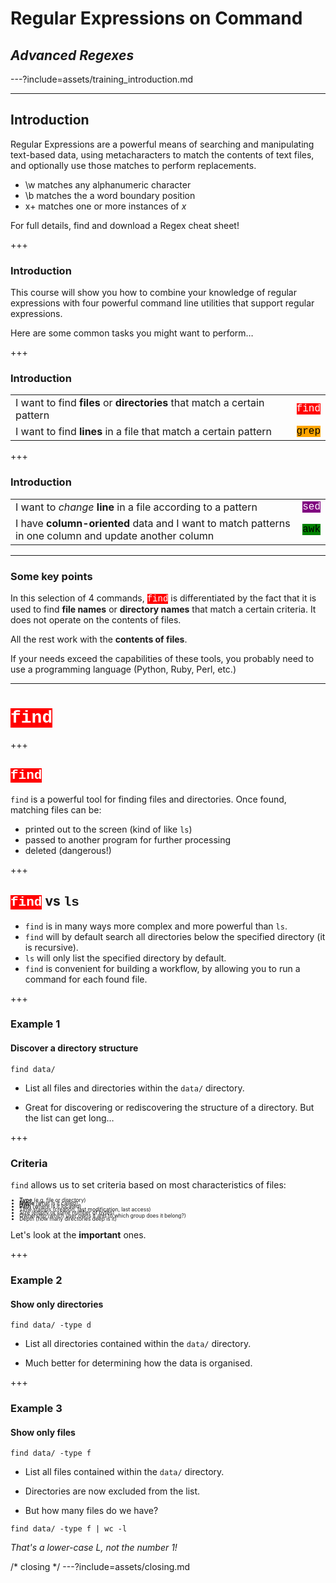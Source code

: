 # Regular Expressions on Command
## <em>Advanced Regexes</em>

---?include=assets/training_introduction.md

---
## Introduction

Regular Expressions are a powerful means of searching and manipulating text-based data, using metacharacters to match the contents of text files, and optionally use those matches to perform replacements.

<ul>
<li>\w matches any alphanumeric character</li><!-- .element: class="fragment" -->
<li>\b matches the a word boundary position</li><!-- .element: class="fragment" -->
<li>x+ matches one or more instances of <em>x</em></li><!-- .element: class="fragment" -->
</ul>

For full details, find and download a Regex cheat sheet!<!-- .element: class="fragment" -->

+++

### Introduction

This course will show you how to combine your knowledge of regular expressions with four powerful command line utilities that support regular expressions.

Here are some common tasks you might want to perform…

+++

### Introduction

<table>
	<tr>
		<td>I want to find <strong>files</strong> or <strong>directories</strong> that match a certain pattern</td>
		<td><span style="font-family: Courier, monospace; background-color: red; color: white">find</span><!-- .element: class="fragment" --></td>
	</tr>
	<tr>
		<td>I want to find <strong>lines</strong> in a file that match a certain pattern</td>
		<td><span style="font-family: Courier, monospace; background-color: orange; color: black">grep</span><!-- .element: class="fragment" --></td>
	</tr>
</table>

+++

### Introduction

<table>
	<tr>
		<td>I want to <em>change</em> <strong>line</strong> in a file according to a pattern</td>
		<td><span style="font-family: Courier, monospace; background-color: purple; color: white">sed</span><!-- .element: class="fragment" --></td>
	</tr>
	<tr>
		<td>I have <strong>column-oriented</strong> data and I want to match patterns in one column and update another column</td>
		<td><span style="font-family: Courier, monospace; background-color: green; color: black">awk</span><!-- .element: class="fragment" --></td>
	</tr>
</table>

---

### Some key points

In this selection of 4 commands, <span style="font-family: Courier, monospace; background-color: red; color: white">find</span> is differentiated by the fact that it is used to find <b>file names</b> or <b>directory names</b> that match a certain criteria. It does not operate on the contents of files. 

All the rest work with the <b>contents of files</b>.

If your needs exceed the capabilities of these tools, you probably need to use a programming language (Python, Ruby, Perl, etc.)

---
# <span style="font-family: Courier, monospace; background-color: red; color: white">find</span>

+++

## <span style="font-family: Courier, monospace; background-color: red; color: white">find</span>

`find` is a powerful tool for finding files and directories.
Once found, matching files can be:

- printed out to the screen (kind of like `ls`)
- passed to another program for further processing
- deleted (dangerous!)

+++

## <span style="font-family: Courier, monospace; background-color: red; color: white">find</span> vs <span style="font-family: Courier, monospace">ls</span>

- `find` is in many ways more complex and more powerful than `ls`.
- `find` will by default search all directories below the specified directory (it is recursive). 
- `ls` will only list the specified directory by default.
- `find` is convenient for building a workflow, by allowing you to run a command for each found file.
 
+++ 

### Example 1
#### Discover a directory structure

`find data/`

- List all files and directories within the `data/` directory.

- Great for discovering or rediscovering the structure of a directory. But the list can get long…

+++

### Criteria

`find` allows us to set criteria based on most characteristics of files:

<ul style="font-size: 0.6em; line-height: 0.6;">
<li><strong>Type</strong> (e.g. file or directory)</li>
<li><strong>Name</strong> (what is it called)</li>
<li><strong>Path</strong> (where is it located)</li>
<li>Time stamps  (creation, last modification, last access)</li>
<li>Size (empty or some number of bytes)</li>
<li>Ownership (which user owns it and to which group does it belong?)</li>
<li>Depth (how many directories deep is it)</li>
</ul>

Let's look at the <strong>important</strong> ones.

+++

### Example 2
#### Show only directories

`find data/ -type d`

- List all directories contained within the `data/` directory.

- Much better for determining how the data is organised.

+++

### Example 3
#### Show only files

`find data/ -type f`

- List all files contained within the `data/` directory. 
- Directories are now excluded from the list.

- But how many files do we have?

`find data/ -type f | wc -l`

<em>That's a lower-case L, not the number 1!</em>







/* closing */
---?include=assets/closing.md